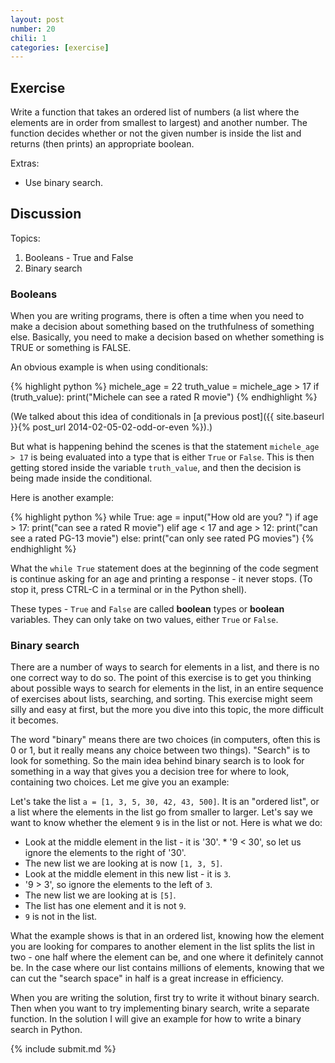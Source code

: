 ```yaml
---
layout: post
number: 20
chili: 1
categories: [exercise]
---
```


## Exercise

Write a function that takes an ordered list of numbers (a list where the elements are in order from smallest to largest) and another number. The function decides whether or not the given number is inside the list and returns (then prints) an appropriate boolean.

Extras: 

* Use binary search. 

## Discussion

Topics: 

1. Booleans - True and False
2. Binary search

### Booleans

When you are writing programs, there is often a time when you need to make a decision about something based on the truthfulness of something else. Basically, you need to make a decision based on whether something is TRUE or something is FALSE. 

An obvious example is when using conditionals: 

{% highlight python %}
  michele_age = 22
  truth_value = michele_age > 17
  if (truth_value):
    print("Michele can see a rated R movie")
{% endhighlight %}

(We talked about this idea of conditionals in [a previous post]({{ site.baseurl }}{% post_url 2014-02-05-02-odd-or-even %}).)

But what is happening behind the scenes is that the statement `michele_age > 17` is being evaluated into a type that is either `True` or `False`. This is then getting stored inside the variable `truth_value`, and then the decision is being made inside the conditional. 

Here is another example: 

{% highlight python %}
  while True:
    age = input("How old are you? ")
    if age > 17: 
      print("can see a rated R movie")
    elif age < 17 and age > 12:
      print("can see a rated PG-13 movie")
    else: 
      print("can only see rated PG movies")
{% endhighlight %}

What the `while True` statement does at the beginning of the code segment is continue asking for an age and printing a response - it never stops. (To stop it, press CTRL-C in a terminal or in the Python shell). 

These types - `True` and `False` are called **boolean** types or **boolean** variables. They can only take on two values, either `True` or `False`. 

### Binary search

There are a number of ways to search for elements in a list, and there is no one correct way to do so. The point of this exercise is to get you thinking about possible ways to search for elements in the list, in an entire sequence of exercises about lists, searching, and sorting. This exercise might seem silly and easy at first, but the more you dive into this topic, the more difficult it becomes.

The word "binary" means there are two choices (in computers, often this is 0 or 1, but it really means any choice between two things). "Search" is to look for something. So the main idea behind binary search is to look for something in a way that gives you a decision tree for where to look, containing two choices. Let me give you an example: 

Let's take the list `a = [1, 3, 5, 30, 42, 43, 500]`. It is an "ordered list", or a list where the elements in the list go from smaller to larger. Let's say we want to know whether the element `9` is in the list or not. Here is what we do: 

* Look at the middle element in the list - it is '30'. * '9 < 30', so let us ignore the elements to the right of '30'. 
* The new list we are looking at is now `[1, 3, 5]`. 
* Look at the middle element in this new list - it is `3`. 
* '9 > 3', so ignore the elements to the left of `3`. 
* The new list we are looking at is `[5]`.
* The list has one element and it is not `9`. 
* `9` is not in the list. 

What the example shows is that in an ordered list, knowing how the element you are looking for compares to another element in the list splits the list in two - one half where the element can be, and one where it definitely cannot be. In the case where our list contains millions of elements, knowing that we can cut the "search space" in half is a great increase in efficiency. 

When you are writing the solution, first try to write it without binary search. Then when you want to try implementing binary search, write a separate function. In the solution I will give an example for how to write a binary search in Python.

{% include submit.md %}